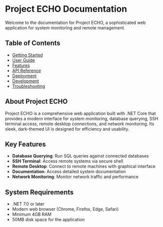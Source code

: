 # Project ECHO Documentation

Welcome to the documentation for Project ECHO, a sophisticated web application for system monitoring and remote management.

## Table of Contents

- [Getting Started](/Documentation/getting-started)
- [User Guide](/Documentation/user-guide)
- [Features](/Documentation/features)
- [API Reference](/Documentation/api-reference)
- [Deployment](/Documentation/deployment)
- [Development](/Documentation/development)
- [Troubleshooting](/Documentation/troubleshooting)

## About Project ECHO

Project ECHO is a comprehensive web application built with .NET Core that provides a modern interface for system monitoring, database querying, SSH terminal access, remote desktop connections, and network monitoring. Its sleek, dark-themed UI is designed for efficiency and usability.

## Key Features

- **Database Querying**: Run SQL queries against connected databases
- **SSH Terminal**: Access remote systems via secure shell
- **Remote Desktop**: Connect to remote machines with graphical interface
- **Documentation**: Access detailed system documentation
- **Network Monitoring**: Monitor network traffic and performance

## System Requirements

- .NET 7.0 or later
- Modern web browser (Chrome, Firefox, Edge, Safari)
- Minimum 4GB RAM
- 50MB disk space for the application 
